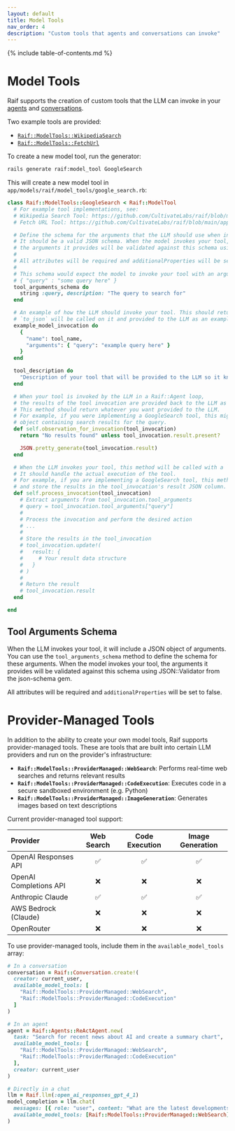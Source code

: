 ```yaml
---
layout: default
title: Model Tools
nav_order: 4
description: "Custom tools that agents and conversations can invoke"
---
```


{% include table-of-contents.md %}

# Model Tools

Raif supports the creation of custom tools that the LLM can invoke in your [agents](agents) and [conversations](conversations#tool-calling).

Two example tools are provided:
- [`Raif::ModelTools::WikipediaSearch`](https://github.com/CultivateLabs/raif/blob/main/app/models/raif/model_tools/wikipedia_search.rb)
- [`Raif::ModelTools::FetchUrl`](https://github.com/CultivateLabs/raif/blob/main/app/models/raif/model_tools/fetch_url.rb)

To create a new model tool, run the generator:
```bash
rails generate raif:model_tool GoogleSearch
```

This will create a new model tool in `app/models/raif/model_tools/google_search.rb`:

```ruby
class Raif::ModelTools::GoogleSearch < Raif::ModelTool
  # For example tool implementations, see: 
  # Wikipedia Search Tool: https://github.com/CultivateLabs/raif/blob/main/app/models/raif/model_tools/wikipedia_search.rb
  # Fetch URL Tool: https://github.com/CultivateLabs/raif/blob/main/app/models/raif/model_tools/fetch_url.rb

  # Define the schema for the arguments that the LLM should use when invoking your tool.
  # It should be a valid JSON schema. When the model invokes your tool,
  # the arguments it provides will be validated against this schema using JSON::Validator from the json-schema gem.
  #
  # All attributes will be required and additionalProperties will be set to false.
  #
  # This schema would expect the model to invoke your tool with an arguments JSON object like:
  # { "query" : "some query here" }
  tool_arguments_schema do
    string :query, description: "The query to search for"
  end

  # An example of how the LLM should invoke your tool. This should return a hash with name and arguments keys.
  # `to_json` will be called on it and provided to the LLM as an example of how to invoke your tool.
  example_model_invocation do
    {
      "name": tool_name,
      "arguments": { "query": "example query here" }
    }
  end

  tool_description do
    "Description of your tool that will be provided to the LLM so it knows when to invoke it"
  end

  # When your tool is invoked by the LLM in a Raif::Agent loop, 
  # the results of the tool invocation are provided back to the LLM as an observation.
  # This method should return whatever you want provided to the LLM.
  # For example, if you were implementing a GoogleSearch tool, this might return a JSON
  # object containing search results for the query.
  def self.observation_for_invocation(tool_invocation)
    return "No results found" unless tool_invocation.result.present?

    JSON.pretty_generate(tool_invocation.result)
  end

  # When the LLM invokes your tool, this method will be called with a `Raif::ModelToolInvocation` record as an argument.
  # It should handle the actual execution of the tool. 
  # For example, if you are implementing a GoogleSearch tool, this method should run the actual search
  # and store the results in the tool_invocation's result JSON column.
  def self.process_invocation(tool_invocation)
    # Extract arguments from tool_invocation.tool_arguments
    # query = tool_invocation.tool_arguments["query"]
    #
    # Process the invocation and perform the desired action
    # ...
    #
    # Store the results in the tool_invocation
    # tool_invocation.update!(
    #   result: {
    #     # Your result data structure
    #   }
    # )
    #
    # Return the result
    # tool_invocation.result
  end

end
```

## Tool Arguments Schema

When the LLM invokes your tool, it will include a JSON object of arguments. You can use the `tool_arguments_schema` method to define the schema for these arguments. When the model invokes your tool, the arguments it provides will be validated against this schema using JSON::Validator from the json-schema gem.

All attributes will be required and `additionalProperties` will be set to false.

# Provider-Managed Tools

In addition to the ability to create your own model tools, Raif supports provider-managed tools. These are tools that are built into certain LLM providers and run on the provider's infrastructure:

- **`Raif::ModelTools::ProviderManaged::WebSearch`**: Performs real-time web searches and returns relevant results
- **`Raif::ModelTools::ProviderManaged::CodeExecution`**: Executes code in a secure sandboxed environment (e.g. Python)
- **`Raif::ModelTools::ProviderManaged::ImageGeneration`**: Generates images based on text descriptions

Current provider-managed tool support:

| Provider               | Web Search | Code Execution | Image Generation |
|:-----------------------|:---------:|:-------------:|:---------------:|
| OpenAI Responses API   | ✅        | ✅            | ✅               |
| OpenAI Completions API | ❌        | ❌            | ❌               |
| Anthropic Claude       | ✅        | ✅            | ✅               |
| AWS Bedrock (Claude)   | ❌        | ❌            | ❌               |
| OpenRouter             | ❌        | ❌            | ❌               |

To use provider-managed tools, include them in the `available_model_tools` array:

```ruby
# In a conversation
conversation = Raif::Conversation.create!(
  creator: current_user,
  available_model_tools: [
    "Raif::ModelTools::ProviderManaged::WebSearch",
    "Raif::ModelTools::ProviderManaged::CodeExecution"
  ]
)

# In an agent
agent = Raif::Agents::ReActAgent.new(
  task: "Search for recent news about AI and create a summary chart",
  available_model_tools: [
    "Raif::ModelTools::ProviderManaged::WebSearch",
    "Raif::ModelTools::ProviderManaged::CodeExecution"
  ],
  creator: current_user
)

# Directly in a chat
llm = Raif.llm(:open_ai_responses_gpt_4_1)
model_completion = llm.chat(
  messages: [{ role: "user", content: "What are the latest developments in Ruby on Rails?" }], 
  available_model_tools: [Raif::ModelTools::ProviderManaged::WebSearch]
)
```